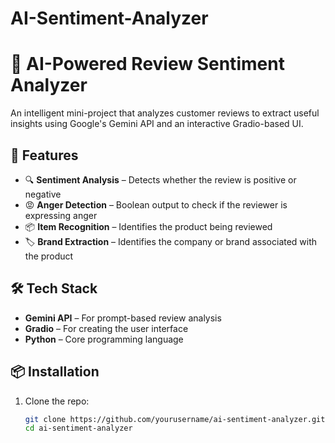 # AI-Sentiment-Analyzer

# 🧠 AI-Powered Review Sentiment Analyzer

An intelligent mini-project that analyzes customer reviews to extract useful insights using Google's Gemini API and an interactive Gradio-based UI.

## 🚀 Features

- 🔍 **Sentiment Analysis** – Detects whether the review is positive or negative
- 😡 **Anger Detection** – Boolean output to check if the reviewer is expressing anger
- 📦 **Item Recognition** – Identifies the product being reviewed
- 🏷️ **Brand Extraction** – Identifies the company or brand associated with the product

## 🛠️ Tech Stack

- **Gemini API** – For prompt-based review analysis
- **Gradio** – For creating the user interface
- **Python** – Core programming language

## 📦 Installation

1. Clone the repo:
   ```bash
   git clone https://github.com/yourusername/ai-sentiment-analyzer.git](https://github.com/bal2005/AI-Sentiment-Analyzer.git
   cd ai-sentiment-analyzer
